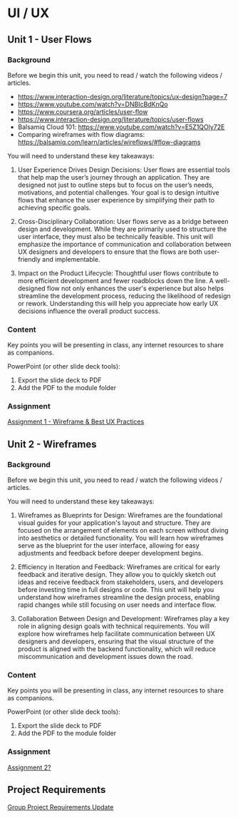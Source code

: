 # UI / UX

## Unit 1 - User Flows

### Background

Before we begin this unit, you need to read / watch the following videos / articles.

- https://www.interaction-design.org/literature/topics/ux-design?page=7 
- https://www.youtube.com/watch?v=DNBIcBdKnQo 
- https://www.coursera.org/articles/user-flow 
- https://www.interaction-design.org/literature/topics/user-flows 
- Balsamiq Cloud 101: https://www.youtube.com/watch?v=E5Z1QOly72E
- Comparing wireframes with flow diagrams: https://balsamiq.com/learn/articles/wireflows/#flow-diagrams  

You will need to understand these key takeaways:
1. User Experience Drives Design Decisions: User flows are essential tools that help map the user’s journey through an application. They are designed not just to outline steps but to focus on the user’s needs, motivations, and potential challenges. Your goal is to design intuitive flows that enhance the user experience by simplifying their path to achieving specific goals.

2. Cross-Disciplinary Collaboration: User flows serve as a bridge between design and development. While they are primarily used to structure the user interface, they must also be technically feasible. This unit will emphasize the importance of communication and collaboration between UX designers and developers to ensure that the flows are both user-friendly and implementable.

3. Impact on the Product Lifecycle: Thoughtful user flows contribute to more efficient development and fewer roadblocks down the line. A well-designed flow not only enhances the user's experience but also helps streamline the development process, reducing the likelihood of redesign or rework. Understanding this will help you appreciate how early UX decisions influence the overall product success.

### Content

Key points you will be presenting in class, any internet resources to share as companions.

PowerPoint (or other slide deck tools):
1. Export the slide deck to PDF
2. Add the PDF to the module folder

### Assignment

[Assignment 1 - Wireframe & Best UX Practices](Assignment1.md)  

## Unit 2 - Wireframes

### Background

Before we begin this unit, you need to read / watch the following videos / articles.

You will need to understand these key takeaways:
1. Wireframes as Blueprints for Design: Wireframes are the foundational visual guides for your application's layout and structure. They are focused on the arrangement of elements on each screen without diving into aesthetics or detailed functionality. You will learn how wireframes serve as the blueprint for the user interface, allowing for easy adjustments and feedback before deeper development begins.

2. Efficiency in Iteration and Feedback: Wireframes are critical for early feedback and iterative design. They allow you to quickly sketch out ideas and receive feedback from stakeholders, users, and developers before investing time in full designs or code. This unit will help you understand how wireframes streamline the design process, enabling rapid changes while still focusing on user needs and interface flow.

3. Collaboration Between Design and Development: Wireframes play a key role in aligning design goals with technical requirements. You will explore how wireframes help facilitate communication between UX designers and developers, ensuring that the visual structure of the product is aligned with the backend functionality, which will reduce miscommunication and development issues down the road.

### Content

Key points you will be presenting in class, any internet resources to share as companions.

PowerPoint (or other slide deck tools):
1. Export the slide deck to PDF
2. Add the PDF to the module folder

### Assignment

[Assignment 2?]()

## Project Requirements

[Group Project Requirements Update](ProjectUpdate-UIUX.md)


